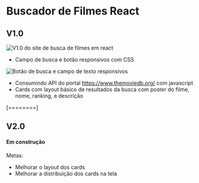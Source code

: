 # Buscador de Filmes React

## V1.0

![V1.0 do site de busca de filmes em react](https://i.ibb.co/gtnJ0Q5/buscadorv1-0.png "V1.0 do site de busca de filmes em react")

- Campo de busca e botão responsivos com CSS

![Botão de busca e campo de texto responsivos](https://i.ibb.co/Kx1vvFN/buscadormobil.png "Botão de busca e campo de texto responsivos")

- Consumindo API do portal https://www.themoviedb.org/ com javascript
- Cards com layout básico de resultados da busca com poster do filme, nome, ranking, e descrição


[========]

## V2.0
#### Em construção

Metas: 
- Melhorar o layout dos cards
- Melhorar a distribuição dos cards na tela
